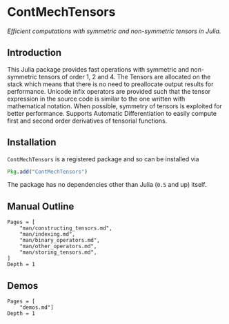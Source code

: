 # ContMechTensors

*Efficient computations with symmetric and non-symmetric tensors in Julia.*

## Introduction

This Julia package provides fast operations with symmetric and non-symmetric tensors of order 1, 2 and 4.
The Tensors are allocated on the stack which means that there is no need to preallocate output results for performance.
Unicode infix operators are provided such that the tensor expression in the source code is similar to the one written with mathematical notation.
When possible, symmetry of tensors is exploited for better performance.
Supports Automatic Differentiation to easily compute first and second order derivatives of tensorial functions.

## Installation

`ContMechTensors` is a registered package and so can be installed via

```julia
Pkg.add("ContMechTensors")
```

The package has no dependencies other than Julia (`0.5` and up) itself.

## Manual Outline

```@contents
Pages = [
    "man/constructing_tensors.md",
    "man/indexing.md",
    "man/binary_operators.md",
    "man/other_operators.md",
    "man/storing_tensors.md",
]
Depth = 1
```

## Demos

```@contents
Pages = [
    "demos.md"]
Depth = 1
```




